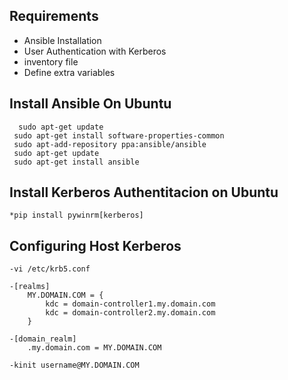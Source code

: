 Requirements
------------

- Ansible Installation
- User Authentication with Kerberos
- inventory file
- Define extra variables

Install Ansible On Ubuntu
-------------------------

```Install Ansible
  sudo apt-get update
 sudo apt-get install software-properties-common
 sudo apt-add-repository ppa:ansible/ansible
 sudo apt-get update
 sudo apt-get install ansible
```

Install Kerberos Authentitacion on Ubuntu
-----------------------------------------

```Install Kerberos
*pip install pywinrm[kerberos]
```

Configuring Host Kerberos
-------------------------

```Configuring Kerberos
-vi /etc/krb5.conf

-[realms]
    MY.DOMAIN.COM = {
        kdc = domain-controller1.my.domain.com
        kdc = domain-controller2.my.domain.com
    }
    
-[domain_realm]
    .my.domain.com = MY.DOMAIN.COM
    
-kinit username@MY.DOMAIN.COM
```










